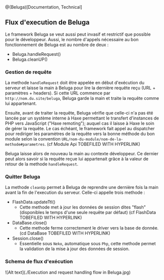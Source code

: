 @(Beluga)[Documentation, Technical]

## Flux d'execution de Beluga

Le framework Beluga se veut aussi peut invasif et restrictif que possible pour le développeur. Aussi, le nombre d'appels nécessaire au bon fonctionnement de Beluga est au nombre de deux :
- Beluga.handleRequest()
- Beluga.cleanUP()

### Gestion de requête

La methode ``handleRequest`` doit être appelée en début d'exécution du serveur et laisse la main à Beluga pour lire la dernière requête reçu (URL + paramètres + headers). Si cette URL commence par ``http://nom.du.site/beluga``, Beluga garde la main et traite la requête comme lui appartenant.

Ensuite, avant de traiter la requête, Beluga vérifie que celle-ci n'a pas été lancée par un système interne à Haxe permettant le transfert d'instances de PHP vers JavaScript ("Haxe remoting"); auquel cas il laisse à Haxe le soin de gérer la requête.
Le cas échéant, le framework fait appel au dispatcher pour rediriger les paramètres de la requête vers la bonne méthode du bon module selon la convention ``URL/nom-du-module/nom-de-la-methode#parametres``. (cf Module Api TOBEFILED WITH HYPERLINK)

Beluga laisse alors de nouveau la main au contexte développeur. Ce dernier peut alors savoir si la requête reçue lui appartenait grâce à la valeur de retour de la methode ``handleRequest``.

### Quitter Beluga

La methode ``cleanUp`` permet à Beluga de reprendre une dernière fois la main avant la fin de l'execution du serveur. Celle-ci appelle trois methode :
- FlashData.updateTtl()
    - Cette methode met à jour les données de session dites "flash" (disponibles le temps d'une seule requête par défaut) (cf FlashData TOBEFILED WITH HYPERLINK)
- DataBase.close()
    - Cette methode ferme correctement le driver vers la base de donnée. (cd DataBase TOBEFILED WITH HYPERLINK)
- Session.close()
    - Essentielle sous ``Neko``, automatique sous ``Php``, cette methode permet la validation de la mise à jour des données de session. 
    
### Schema de flux d'exécution

![Alt text](./Execution and request handling flow in Beluga.jpg)

